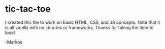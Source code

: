 # tic-tac-toe

I created this file to work on basic HTML, CSS, and JS concepts.  Note that it is all vanilla with no libraries or frameworks.  Thanks for taking the time to look!

-Markos